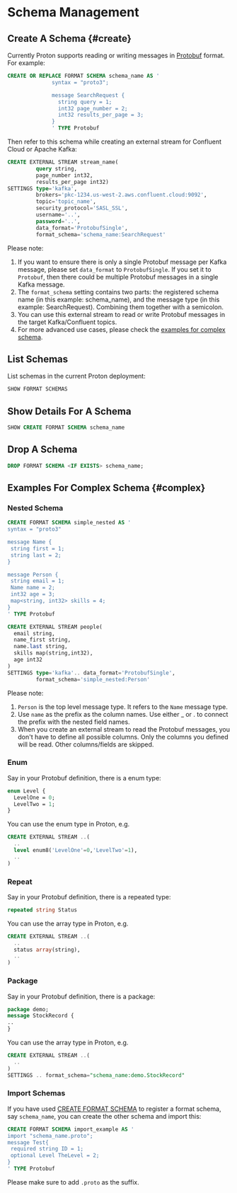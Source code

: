 # Schema Management

## Create A Schema {#create}

Currently Proton supports reading or writing messages in [Protobuf](https://protobuf.dev/) format. For example:

```sql
CREATE OR REPLACE FORMAT SCHEMA schema_name AS '
              syntax = "proto3";

              message SearchRequest {
                string query = 1;
                int32 page_number = 2;
                int32 results_per_page = 3;
              }
              ' TYPE Protobuf
```

Then refer to this schema while creating an external stream for Confluent Cloud or Apache Kafka:

```sql
CREATE EXTERNAL STREAM stream_name(
         query string,
         page_number int32,
         results_per_page int32)
SETTINGS type='kafka', 
         brokers='pkc-1234.us-west-2.aws.confluent.cloud:9092',
         topic='topic_name',
         security_protocol='SASL_SSL', 
         username='..', 
         password='..',
         data_format='ProtobufSingle',
         format_schema='schema_name:SearchRequest'
```

Please note:

1. If  you want to ensure there is only a single Protobuf message per Kafka message, please set `data_format` to `ProtobufSingle`. If you set it to `Protobuf`, then there could be multiple Protobuf messages in a single Kafka message.
2. The `format_schema` setting contains two parts: the registered schema name (in this example: schema_name), and the message type (in this example: SearchRequest). Combining them together with a semicolon.
3. You can use this external stream to read or write Protobuf messages in the target Kafka/Confluent topics.
4. For more advanced use cases, please check the [examples for complex schema](#complex).

## List Schemas

List schemas in the current Proton deployment:

```sql
SHOW FORMAT SCHEMAS
```

## Show Details For A Schema

```sql
SHOW CREATE FORMAT SCHEMA schema_name
```



## Drop A Schema

```sql
DROP FORMAT SCHEMA <IF EXISTS> schema_name;
```

## Examples For Complex Schema {#complex}

### Nested Schema

```sql
CREATE FORMAT SCHEMA simple_nested AS '
syntax = "proto3"

message Name {
 string first = 1;
 string last = 2;
}

message Person {
 string email = 1;
 Name name = 2;
 int32 age = 3;
 map<string, int32> skills = 4;
}
' TYPE Protobuf
```

```sql
CREATE EXTERNAL STREAM people(
  email string,
  name_first string,
  name.last string,
  skills map(string,int32),
  age int32
)
SETTINGS type='kafka'.. data_format='ProtobufSingle',
         format_schema='simple_nested:Person'
```

Please note:

1. `Person` is the top level message type. It refers to the `Name` message type.
2. Use `name` as the prefix as the column names. Use either _ or . to connect the prefix with the nested field names.
3. When you create an external stream to read the Protobuf messages, you don't have to define all possible columns. Only the columns you defined will be read. Other columns/fields are skipped.



### Enum

Say in your Protobuf definition, there is a enum type:

```protobuf
enum Level {
  LevelOne = 0;
  LevelTwo = 1;
}
```

You can use the enum type in Proton, e.g.

```sql
CREATE EXTERNAL STREAM ..(
  ..
  level enum8('LevelOne'=0,'LevelTwo'=1),
  ..
)
```

### Repeat

Say in your Protobuf definition, there is a repeated type:

```protobuf
repeated string Status
```

You can use the array type in Proton, e.g.

```sql
CREATE EXTERNAL STREAM ..(
  ..
  status array(string),
  ..
)
```

### Package

Say in your Protobuf definition, there is a package:

```protobuf
package demo;
message StockRecord {
..
}
```

You can use the array type in Proton, e.g.

```sql
CREATE EXTERNAL STREAM ..(
  ..
) 
SETTINGS .. format_schema="schema_name:demo.StockRecord"
```

### Import Schemas

If you have used [CREATE FORMAT SCHEMA](#create) to register a format schema, say `schema_name`, you can create the other schema and import this:

```sql
CREATE FORMAT SCHEMA import_example AS '
import "schema_name.proto";
message Test{
 required string ID = 1;
 optional Level TheLevel = 2;
}
' TYPE Protobuf
```

Please make sure to add `.proto` as the suffix. 
